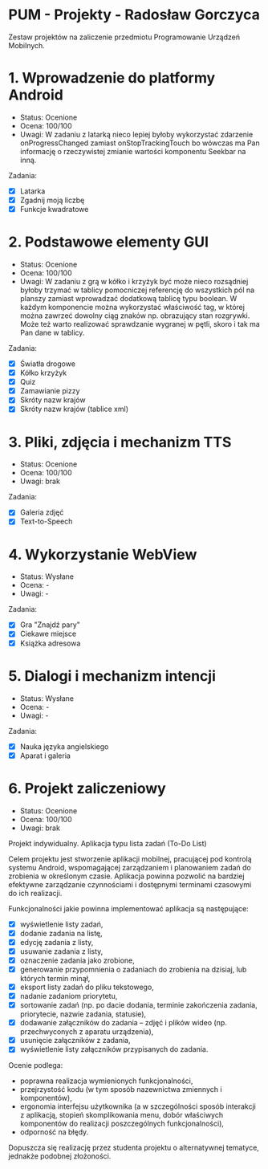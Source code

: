 # PUM - Projekty - Radosław Gorczyca

Zestaw projektów na zaliczenie przedmiotu Programowanie Urządzeń Mobilnych.

# 1. Wprowadzenie do platformy Android

- Status: Ocenione
- Ocena: 100/100
- Uwagi: W zadaniu z latarką nieco lepiej byłoby wykorzystać zdarzenie onProgressChanged zamiast onStopTrackingTouch bo wówczas ma Pan informację o rzeczywistej zmianie wartości komponentu Seekbar na inną.

Zadania:
  - [x] Latarka
  - [x] Zgadnij moją liczbę
  - [x] Funkcje kwadratowe
  
# 2. Podstawowe elementy GUI

- Status: Ocenione
- Ocena: 100/100
- Uwagi: W zadaniu z grą w kółko i krzyżyk być może nieco rozsądniej byłoby trzymać w tablicy pomocniczej referencję do wszystkich pól na planszy zamiast wprowadzać dodatkową tablicę typu boolean. W każdym komponencie można wykorzystać właściwość tag, w której można zawrzeć dowolny ciąg znaków np. obrazujący stan rozgrywki. Może też warto realizować sprawdzanie wygranej w pętli, skoro i tak ma Pan dane w tablicy.

Zadania:
  - [x] Światła drogowe
  - [x] Kółko krzyżyk
  - [x] Quiz
  - [x] Zamawianie pizzy
  - [x] Skróty nazw krajów
  - [x] Skróty nazw krajów (tablice xml)

# 3. Pliki, zdjęcia i mechanizm TTS

- Status: Ocenione
- Ocena: 100/100
- Uwagi: brak

Zadania:
  - [x] Galeria zdjęć
  - [x] Text-to-Speech

# 4. Wykorzystanie WebView

- Status: Wysłane
- Ocena: -
- Uwagi: -

Zadania:
  - [x] Gra "Znajdź pary"
  - [x] Ciekawe miejsce
  - [x] Książka adresowa

# 5. Dialogi i mechanizm intencji

- Status: Wysłane
- Ocena: -
- Uwagi: -

Zadania:
  - [x] Nauka języka angielskiego
  - [x] Aparat i galeria

# 6. Projekt zaliczeniowy

- Status: Ocenione
- Ocena: 100/100
- Uwagi: brak

Projekt indywidualny. Aplikacja typu lista zadań (To-Do List)

Celem projektu jest stworzenie aplikacji mobilnej, pracującej pod kontrolą systemu Android, wspomagającej
zarządzaniem i planowaniem zadań do zrobienia w określonym czasie. Aplikacja powinna pozwolić na bardziej
efektywne zarządzanie czynnościami i dostępnymi terminami czasowymi do ich realizacji.

Funkcjonalności jakie powinna implementować aplikacja są następujące:
  - [x] wyświetlenie listy zadań,
  - [x] dodanie zadania na listę,
  - [x] edycję zadania z listy,
  - [x] usuwanie zadania z listy,
  - [x] oznaczenie zadania jako zrobione,
  - [x] generowanie przypomnienia o zadaniach do zrobienia na dzisiaj, lub których termin minął,
  - [x] eksport listy zadań do pliku tekstowego,
  - [x] nadanie zadaniom priorytetu,
  - [x] sortowanie zadań (np. po dacie dodania, terminie zakończenia zadania, priorytecie, nazwie zadania, statusie),
  - [x] dodawanie załączników do zadania – zdjęć i plików wideo (np. przechwyconych z aparatu urządzenia),
  - [x] usunięcie załączników z zadania,
  - [x] wyświetlenie listy załączników przypisanych do zadania.
  
Ocenie podlega:

  - poprawna realizacja wymienionych funkcjonalności,
  - przejrzystość kodu (w tym sposób nazewnictwa zmiennych i komponentów),
  - ergonomia interfejsu użytkownika (a w szczególności sposób interakcji z aplikacją, stopień skomplikowania menu, dobór właściwych komponentów do realizacji poszczególnych funkcjonalności),
  - odporność na błędy.
  
Dopuszcza się realizację przez studenta projektu o alternatywnej tematyce, jednakże podobnej złożoności.



